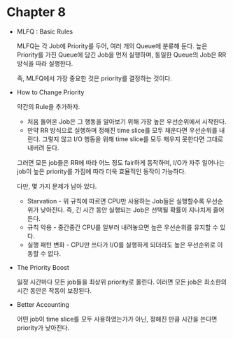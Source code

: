 # Chapter 8

- MLFQ : Basic Rules
    
    MLFQ는 각 Job에 Priority를 두어, 여러 개의 Queue에 분류해 둔다. 높은 Priority를 가진 Queue에 담긴 Job을 먼저 실행하며, 동일한 Queue의 Job은 RR 방식을 따라 실행한다.
    
    즉, MLFQ에서 가장 중요한 것은 priority를 결정하는 것이다.
    
- How to Change Priority
    
    약간의 Rule을 추가하자.
    
    - 처음 들어온 Job은 그 행동을 알아보기 위해 가장 높은 우선순위에서 시작한다.
    - 만약 RR 방식으로 실행하며 정해진 time slice를 모두 채운다면 우선순위를 내린다. 그렇지 않고 I/O 행동을 위해 time slice를 모두 채우지 못한다면 그대로 내버려 둔다.
    
    그러면 모든 job들은 RR에 따라 어느 정도 fair하게 동작하며, I/O가 자주 일어나는 job이 높은 priority를 가짐에 따라 더욱 효율적인 동작이 가능하다.
    
    다만, 몇 가지 문제가 남아 있다.
    
    - Starvation - 위 규칙에 따르면 CPU만 사용하는 Job들은 실행할수록 우선순위가 낮아진다. 즉, 긴 시간 동안 실행되는 Job은 선택될 확률이 지나치게 줄어든다.
    - 규칙 악용 - 중간중간 CPU를 일부러 내려놓으면 높은 우선순위를 유지할 수 있다.
    - 실행 패턴 변화 - CPU만 쓰다가 I/O를 실행하게 되더라도 높은 우선순위로 이동할 수 없다.
- The Priority Boost
    
    일정 시간마다 모든 job들을 최상위 priority로 올린다. 이러면 모든 job은 최소한의 시간 동안은 작동이 보장된다.
    
- Better Accounting
    
    어떤 job이 time slice를 모두 사용하였는가가 아닌, 정해진 만큼 시간을 쓴다면 priority가 낮아진다.